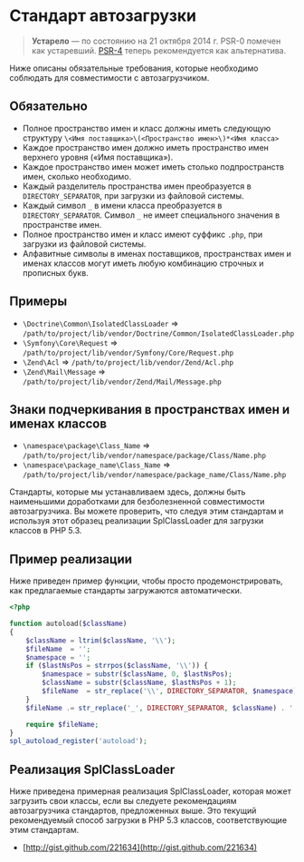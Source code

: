 Стандарт автозагрузки
====================

> **Устарело** — по состоянию на 21 октября 2014 г. PSR-0 помечен как устаревший. [PSR-4] теперь рекомендуется
как альтернатива.

[PSR-4]: ../accepted/PSR-4-autoloader.md

Ниже описаны обязательные требования, которые необходимо соблюдать  для совместимости с автозагрузчиком.
<!--s_links--><!--check code--><!--/s_links-->
Обязательно
---------

* Полное пространство имен и класс должны иметь следующую
  структуру `\<Имя поставщика>\(<Пространство имен>\)*<Имя класса>`
* Каждое пространство имен должно иметь пространство имен верхнего уровня («Имя поставщика»).
* Каждое пространство имен может иметь столько подпространств имен, сколько необходимо.
* Каждый разделитель пространства имен преобразуется в `DIRECTORY_SEPARATOR`, при
  загрузки из файловой системы.
* Каждый символ `_` в имени класса преобразуется в
  `DIRECTORY_SEPARATOR`. Символ `_` не имеет специального значения в
  пространстве имен.
* Полное пространство имен и класс имеют суффикс `.php`, при
  загрузки из файловой системы.
* Алфавитные символы в именах поставщиков, пространствах имен и именах классов могут
  иметь любую комбинацию строчных и прописных букв.

Примеры
--------

* `\Doctrine\Common\IsolatedClassLoader` => `/path/to/project/lib/vendor/Doctrine/Common/IsolatedClassLoader.php`
* `\Symfony\Core\Request` => `/path/to/project/lib/vendor/Symfony/Core/Request.php`
* `\Zend\Acl` => `/path/to/project/lib/vendor/Zend/Acl.php`
* `\Zend\Mail\Message` => `/path/to/project/lib/vendor/Zend/Mail/Message.php`

Знаки подчеркивания в пространствах имен и именах классов
-----------------------------------------

* `\namespace\package\Class_Name` => `/path/to/project/lib/vendor/namespace/package/Class/Name.php`
* `\namespace\package_name\Class_Name` => `/path/to/project/lib/vendor/namespace/package_name/Class/Name.php`

Стандарты, которые мы устанавливаем здесь, должны быть наименьшими доработками для
безболезненной совместимости автозагрузчика. Вы можете проверить, что 
следуя этим стандартам и используя этот образец реализации SplClassLoader
для загрузки классов в PHP 5.3.

Пример реализации
----------------------

Ниже приведен пример функции, чтобы просто продемонстрировать, как
предлагаемые стандарты загружаются автоматически.

~~~php
<?php

function autoload($className)
{
    $className = ltrim($className, '\\');
    $fileName  = '';
    $namespace = '';
    if ($lastNsPos = strrpos($className, '\\')) {
        $namespace = substr($className, 0, $lastNsPos);
        $className = substr($className, $lastNsPos + 1);
        $fileName  = str_replace('\\', DIRECTORY_SEPARATOR, $namespace) . DIRECTORY_SEPARATOR;
    }
    $fileName .= str_replace('_', DIRECTORY_SEPARATOR, $className) . '.php';

    require $fileName;
}
spl_autoload_register('autoload');
~~~

Реализация SplClassLoader
-----------------------------

Ниже приведена примерная реализация SplClassLoader, которая может
загрузить свои классы, если вы следуете рекомендациям автозагрузчика
стандартов, предложенных выше. 
Это текущий рекомендуемый способ загрузки в PHP 5.3 классов, соответствующие этим стандартам.

* [http://gist.github.com/221634](http://gist.github.com/221634)


